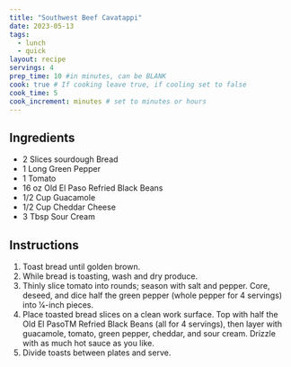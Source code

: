 ```yaml
---
title: "Southwest Beef Cavatappi"
date: 2023-05-13
tags: 
  - lunch
  - quick
layout: recipe
servings: 4
prep_time: 10 #in minutes, can be BLANK
cook: true # If cooking leave true, if cooling set to false
cook_time: 5
cook_increment: minutes # set to minutes or hours
---
```

## Ingredients

- 2 Slices sourdough Bread
- 1 Long Green Pepper
- 1 Tomato
- 16 oz Old El Paso Refried Black Beans
- 1/2 Cup Guacamole
- 1/2 Cup Cheddar Cheese
- 3 Tbsp Sour Cream

## Instructions

1. Toast bread until golden brown.
2. While bread is toasting, wash and dry produce.
3. Thinly slice tomato into rounds; season with salt and pepper. Core,
deseed, and dice half the green pepper (whole pepper for 4 servings)
into 1⁄4-inch pieces.
4. Place toasted bread slices on a clean work surface. Top with half the
Old El PasoTM Refried Black Beans (all for 4 servings), then layer with
guacamole, tomato, green pepper, cheddar, and sour cream. Drizzle
with as much hot sauce as you like.
5. Divide toasts between plates and serve.